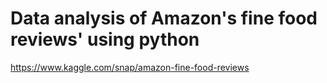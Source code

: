 # Data analysis of Amazon's fine food reviews' using python
https://www.kaggle.com/snap/amazon-fine-food-reviews
